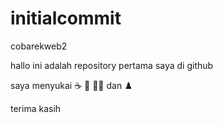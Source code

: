 # initialcommit
cobarekweb2

hallo ini adalah repository pertama saya di github

saya menyukai ☕ 🍔 🏊‍♀️ dan ♟️

terima kasih
